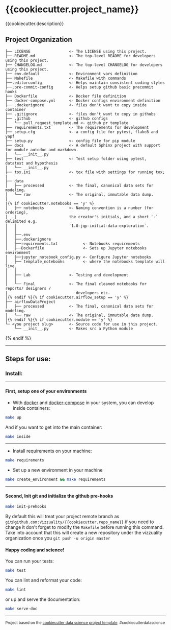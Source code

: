 {{cookiecutter.project_name}}
==============================

{{cookiecutter.description}}

Project Organization
------------

    ├── LICENSE                 <- The LICENSE using this project.
    ├── README.md               <- The top-level README for developers using this project.
    ├── CHANGELOG.md            <- The top-level CHANGELOG for developers using this project.
    ├── env.default  			<- Environment vars definition
    ├── Makefile           		<- Makefile with commands
    ├──.editorconfig			<- Helps maintain consistent coding styles
    ├──.pre-commit-config		<- Helps setup github basic precommit hooks
    ├── Dockerfile         		<- Docker file definition
    ├── docker-compose.yml  	<- Docker configs environment definition
    ├── .dockerignore  			<- files don't want to copy inside container
    ├── .gitignore  			<- files don't want to copy in githubs
    ├── .github  				<- github configs
    │   └── pull_request_template.md <- github pr template
    ├── requirements.txt       	<- The requirements for development
    ├── setup.cfg   			<- a config file for pytest, flake8 and yapf
    ├── setup.py   				<- config file for pip module
    ├── docs 					<- A default Sphinx project with support for module autodoc and markdown.
    │   └── __init__.py
    ├── test                	<- Test setup folder using pytest, datatest and hypothesis
    │   └── __init__.py
    ├── tox.ini            	    <- tox file with settings for running tox;
    |
    ├── data
    │   ├── processed           <- The final, canonical data sets for modeling.
    │   └── raw                 <- The original, immutable data dump.
    |
    |{% if cookiecutter.notebooks == 'y' %}
    │   ├── notebooks           <- Naming convention is a number (for ordering),
    │   │                       the creator's initials, and a short `-` delimited e.g.
    │   │                       `1.0-jqp-initial-data-exploration`.
    │   │
    │   ├──.env
    │   ├──.dockerignore
    │   ├──requirements.txt           <- Notebooks requirements
    │   ├──Dockerfile                 <- Sets up Jupyter notebooks environment
    │   ├──jupyter_notebook_config.py <- Configure Jupyter notebooks
    │   ├── template_notebooks        <- where the notebooks template will live.
    │   │
    │   ├── Lab                 <- Testing and development
    │   │
    │   └── Final               <- The final cleaned notebooks for reports/ designers /
    |				               developers etc.
    │{% endif %}{% if cookiecutter.airflow_setup == 'y' %}
    ├── airflowDataProject
    │   ├── processed           <- The final, canonical data sets for modeling.
    │   └── raw                 <- The original, immutable data dump.
    │{% endif %}{% if cookiecutter.module == 'y' %}
    └─ <you project slug>       <- Source code for use in this project.
        └── __init__.py         <- Makes src a Python module
{% endif %}

--------

## Steps for use:

### Install:
------------
#### First, setup one of your environments

- With [docker]() and [docker-compose]() in your system, you can develop inside containers:
``` bash
make up
```
And if you want to get into the main container:
``` bash
make inside
```
------------
- Install requirements on your machine:
``` bash
make requirements
```
- Set up a new environment in your machine
``` bash
make create_environment && make requirements
```
------------
#### Second, Init git and initialize the github pre-hooks
``` bash
make init-prehooks
```
By default this will treat your project remote branch as `git@github.com:Vizzuality/{{cookiecutter.repo_name}}` if you need to change it don't forget to modify the `Makefile` before running this command. Take into account that this will create a new repository under the vizzuality organization once you `git push -u origin master`

#### Happy coding and science!

You can run your tests:
``` bash
make test
```

You can lint and reformat your code:
``` bash
make lint
```
or up and serve the documentation:
``` bash
make serve-doc
```

--------
<p><small>Project based on the <a target="_blank" href="https://drivendata.github.io/cookiecutter-data-science/">cookiecutter data science project template</a>. #cookiecutterdatascience</small></p>
